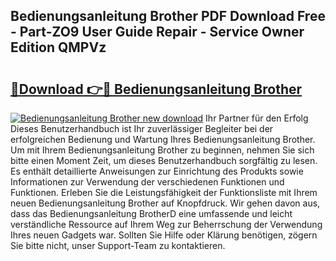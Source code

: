## Bedienungsanleitung Brother PDF Download Free - Part-ZO9 User Guide Repair - Service Owner Edition QMPVz

# <h2><a href="http://df4bkz.blite.top/?on=Bedienungsanleitung+Brother">🔗Download 👉🔴 Bedienungsanleitung Brother</a></h2>

[![Bedienungsanleitung Brother new download](https://i.imgur.com/lujVjoI.png)](http://df4bkz.blite.top/?on=Bedienungsanleitung+Brother)
Ihr Partner für den Erfolg Dieses Benutzerhandbuch ist Ihr zuverlässiger Begleiter bei der erfolgreichen Bedienung und Wartung Ihres Bedienungsanleitung Brother. Um mit Ihrem Bedienungsanleitung Brother zu beginnen, nehmen Sie sich bitte einen Moment Zeit, um dieses Benutzerhandbuch sorgfältig zu lesen. Es enthält detaillierte Anweisungen zur Einrichtung des Produkts sowie Informationen zur Verwendung der verschiedenen Funktionen und Funktionen. Erleben Sie die Leistungsfähigkeit der Funktionsliste mit Ihrem neuen Bedienungsanleitung Brother auf Knopfdruck. Wir gehen davon aus, dass das Bedienungsanleitung BrotherD eine umfassende und leicht verständliche Ressource auf Ihrem Weg zur Beherrschung der Verwendung Ihres neuen Gadgets war. Sollten Sie Hilfe oder Klärung benötigen, zögern Sie bitte nicht, unser Support-Team zu kontaktieren.
